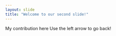 ```yaml
---
layout: slide
title: "Welcome to our second slide!"
---
```

My contribution here 
Use the left arrow to go back!
